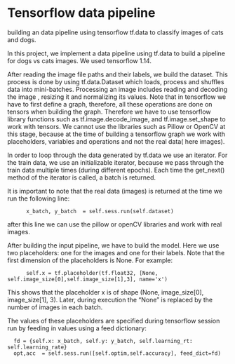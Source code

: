 # Tensorflow data pipeline
building an data pipeline using tensorflow tf.data to classify images of cats and dogs. 

In this project, we implement a data pipeline using tf.data to build a pipeline for dogs vs cats images. We used tensorflow 1.14.

After reading the image file paths and their labels, we build the dataset. This process is done by using tf.data.Dataset which loads, process and shuffles data into mini-batches. Processing an image includes reading and decoding the image , resizing it and normalizing its values. Note that in tensorflow we have to first define a graph, therefore, all these operations are done on tensors when building the graph. Therefore we have to use tensorflow library functions such as tf.image.decode_image, and tf.image.set_shape to work with tensors. We cannot use the libraries such as Pillow or OpenCV at this stage, because at the time of building a tensorflow graph we work with placeholders, variables and operations and not the real data( here images). 

In order to loop through the data generated by tf.data we use an iterator. For the train data, we use an initializable iterator, because we pass through the train data multiple times (during different epochs). Each time the get_next() method of the iterator is called, a batch is returned. 

It is important to note that the real data (images) is returned at the time we run the following line:

          x_batch, y_batch  = self.sess.run(self.dataset)

after this line we can use the pillow or openCV libraries and work with real images.


After building the input pipeline, we have to build the model. Here we use two placeholders: one for the images and one for their labels. Note that the first dimension of the placeholders is None. For example:

          self.x = tf.placeholder(tf.float32, [None, self.image_size[0],self.image_size[1],3], name='x')

This shows that the placeholder x is of shape (None, image_size[0], image_size[1], 3). Later, during execution the “None” is replaced by the number of images in each batch.

The values of these placeholders are specified during tensorflow session run by feeding in values using a feed dictionary:

      fd = {self.x: x_batch, self.y: y_batch, self.learning_rt: self.learning_rate}
      opt,acc  = self.sess.run([self.optim,self.accuracy], feed_dict=fd)
